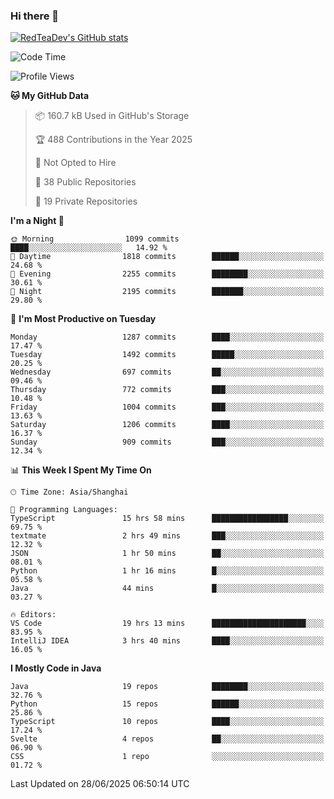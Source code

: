 ### Hi there 👋

<!--
**RedTeaDev/RedTeaDev** is a ✨ _special_ ✨ repository because its `README.md` (this file) appears on your GitHub profile.

Here are some ideas to get you started:

- 🔭 I’m currently working on ...
- 🌱 I’m currently learning ...
- 👯 I’m looking to collaborate on ...
- 🤔 I’m looking for help with ...
- 💬 Ask me about ...
- 📫 How to reach me: ...
- 😄 Pronouns: ...
- ⚡ Fun fact: ...
-->

<!--
[![wakatime](https://wakatime.com/badge/user/6b101ed0-04c0-4490-9283-eb61f2efff96.svg)](https://wakatime.com/@6b101ed0-04c0-4490-9283-eb61f2efff96)
!-->

[![RedTeaDev's GitHub stats](https://github-readme-stats.vercel.app/api?username=RedTeaDev\&include_all_commits=true)](https://github.com/anuraghazra/github-readme-stats)
<!--
[![willianrod's wakatime stats](https://github-readme-stats.vercel.app/api/wakatime?username=RedTeaDev)](https://github.com/anuraghazra/github-readme-stats)
!-->
<!--START_SECTION:waka-->
![Code Time](http://img.shields.io/badge/Code%20Time-3%2C325%20hrs%2047%20mins-blue)

![Profile Views](http://img.shields.io/badge/Profile%20Views-0-blue)

**🐱 My GitHub Data** 

> 📦 160.7 kB Used in GitHub's Storage 
 > 
> 🏆 488 Contributions in the Year 2025
 > 
> 🚫 Not Opted to Hire
 > 
> 📜 38 Public Repositories 
 > 
> 🔑 19 Private Repositories 
 > 
**I'm a Night 🦉** 

```text
🌞 Morning                1099 commits        ████░░░░░░░░░░░░░░░░░░░░░   14.92 % 
🌆 Daytime                1818 commits        ██████░░░░░░░░░░░░░░░░░░░   24.68 % 
🌃 Evening                2255 commits        ████████░░░░░░░░░░░░░░░░░   30.61 % 
🌙 Night                  2195 commits        ███████░░░░░░░░░░░░░░░░░░   29.80 % 
```
📅 **I'm Most Productive on Tuesday** 

```text
Monday                   1287 commits        ████░░░░░░░░░░░░░░░░░░░░░   17.47 % 
Tuesday                  1492 commits        █████░░░░░░░░░░░░░░░░░░░░   20.25 % 
Wednesday                697 commits         ██░░░░░░░░░░░░░░░░░░░░░░░   09.46 % 
Thursday                 772 commits         ███░░░░░░░░░░░░░░░░░░░░░░   10.48 % 
Friday                   1004 commits        ███░░░░░░░░░░░░░░░░░░░░░░   13.63 % 
Saturday                 1206 commits        ████░░░░░░░░░░░░░░░░░░░░░   16.37 % 
Sunday                   909 commits         ███░░░░░░░░░░░░░░░░░░░░░░   12.34 % 
```


📊 **This Week I Spent My Time On** 

```text
🕑︎ Time Zone: Asia/Shanghai

💬 Programming Languages: 
TypeScript               15 hrs 58 mins      █████████████████░░░░░░░░   69.75 % 
textmate                 2 hrs 49 mins       ███░░░░░░░░░░░░░░░░░░░░░░   12.32 % 
JSON                     1 hr 50 mins        ██░░░░░░░░░░░░░░░░░░░░░░░   08.01 % 
Python                   1 hr 16 mins        █░░░░░░░░░░░░░░░░░░░░░░░░   05.58 % 
Java                     44 mins             █░░░░░░░░░░░░░░░░░░░░░░░░   03.27 % 

🔥 Editors: 
VS Code                  19 hrs 13 mins      █████████████████████░░░░   83.95 % 
IntelliJ IDEA            3 hrs 40 mins       ████░░░░░░░░░░░░░░░░░░░░░   16.05 % 
```

**I Mostly Code in Java** 

```text
Java                     19 repos            ████████░░░░░░░░░░░░░░░░░   32.76 % 
Python                   15 repos            ██████░░░░░░░░░░░░░░░░░░░   25.86 % 
TypeScript               10 repos            ████░░░░░░░░░░░░░░░░░░░░░   17.24 % 
Svelte                   4 repos             ██░░░░░░░░░░░░░░░░░░░░░░░   06.90 % 
CSS                      1 repo              ░░░░░░░░░░░░░░░░░░░░░░░░░   01.72 % 
```




 Last Updated on 28/06/2025 06:50:14 UTC
<!--END_SECTION:waka-->


